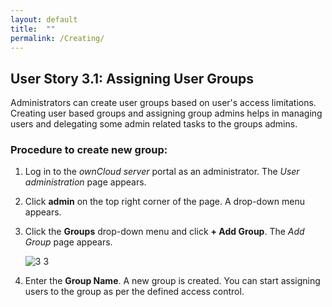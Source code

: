 ```yaml
---
layout: default
title:  ""
permalink: /Creating/
---
```


## User Story 3.1: Assigning User Groups

Administrators can create user groups based on user's access limitations. Creating user based groups and assigning group admins helps in managing users and delegating some admin related tasks to the groups admins.  


  ### Procedure to create new group: 
 
1. Log in to the _ownCloud server_ portal as an administrator.
   The _User administration_ page appears. 
  
2. Click **admin** on the top right corner of the page. 
   A drop-down menu appears. 
 
3. Click the **Groups** drop-down menu and click **+ Add Group**.
   The _Add Group_ page appears. 
   
   ![3 3](https://doc.owncloud.com/server/10.7/admin_manual/_images/configuration/user/users-page-group-tab.png)  
   
4. Enter the **Group Name**. 
   A new group is created. You can start assigning users to the group as per the defined access control.   